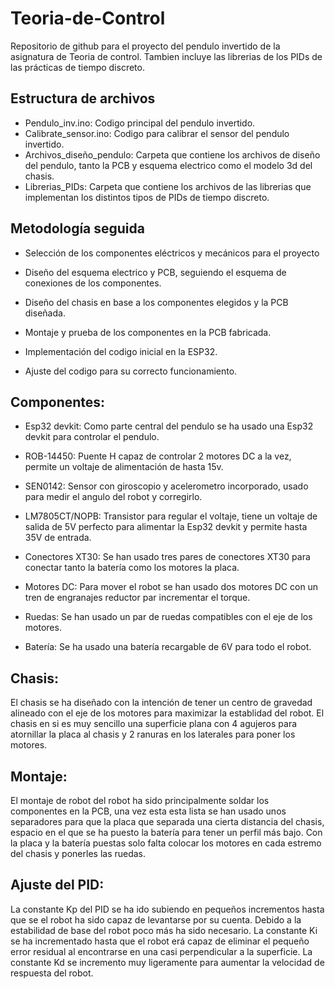 # Teoria-de-Control

Repositorio de github para el proyecto del pendulo invertido de la asignatura de Teoria de control. Tambien incluye las librerias de los PIDs de las prácticas de tiempo discreto.

## Estructura de archivos
- Pendulo_inv.ino: Codigo principal del pendulo invertido.
- Calibrate_sensor.ino: Codigo para calibrar el sensor del pendulo invertido.
- Archivos_diseño_pendulo: Carpeta que contiene los archivos de diseño del pendulo, tanto la PCB y esquema electrico como el modelo 3d del chasis.
- Librerias_PIDs: Carpeta que contiene los archivos de las librerias que implementan los distintos tipos de PIDs de tiempo discreto.

## Metodología seguida
- Selección de los componentes eléctricos y mecánicos para el proyecto
 
- Diseño del esquema electrico y PCB, seguiendo el esquema de conexiones de los componentes.

- Diseño del chasis en base a los componentes elegidos y la PCB diseñada.
 
- Montaje y prueba de los componentes en la PCB fabricada.
 
- Implementación del codigo inicial en la ESP32.
 
- Ajuste del codigo para su correcto funcionamiento.

## Componentes:

  - Esp32 devkit:
    Como parte central del pendulo se ha usado una Esp32 devkit para controlar el pendulo.
    
  - ROB-14450:
    Puente H capaz de controlar 2 motores DC a la vez, permite un voltaje de alimentación de hasta 15v.
    
  - SEN0142:
    Sensor con giroscopio y acelerometro incorporado, usado para medir el angulo del robot y corregirlo.
    
  - LM7805CT/NOPB:
    Transistor para regular el voltaje, tiene un voltaje de salida de 5V perfecto para alimentar la Esp32 devkit y permite hasta 35V de entrada.
    
  - Conectores XT30:
    Se han usado tres pares de conectores XT30 para conectar tanto la batería como los motores la placa.
    
  - Motores DC:
    Para mover el robot se han usado dos motores DC con un tren de engranajes reductor par incrementar el torque.
    
  - Ruedas:
    Se han usado un par de ruedas compatibles con el eje de los motores.
    
  - Batería:
    Se ha usado una batería recargable de 6V para todo el robot.
## Chasis:
El chasis se ha diseñado con la intención de tener un centro de gravedad alineado con el eje de los motores para maximizar la establidad del robot. El chasis en si es muy sencillo una superficie plana con 4 agujeros para atornillar la placa al chasis y 2 ranuras en los laterales para poner los motores.

## Montaje:
El montaje de robot del robot ha sido principalmente soldar los componentes en la PCB, una vez esta esta lista se han usado unos separadores para que la placa que separada una cierta distancia del chasis, espacio en el que se ha puesto la batería para tener un perfil más bajo. Con la placa y la batería puestas solo falta colocar los motores en cada estremo del chasis y ponerles las ruedas.

## Ajuste del PID:
La constante Kp del PID se ha ido subiendo en pequeños incrementos hasta que se el robot ha sido capaz de levantarse por su cuenta. Debido a la estabilidad de base del robot poco más ha sido necesario. La constante Ki se ha incrementado hasta que el robot erá capaz de eliminar el pequeño error residual al encontrarse en una casi perpendicular a la superficie. La constante Kd se incremento muy ligeramente para aumentar la velocidad de respuesta del robot.
      
